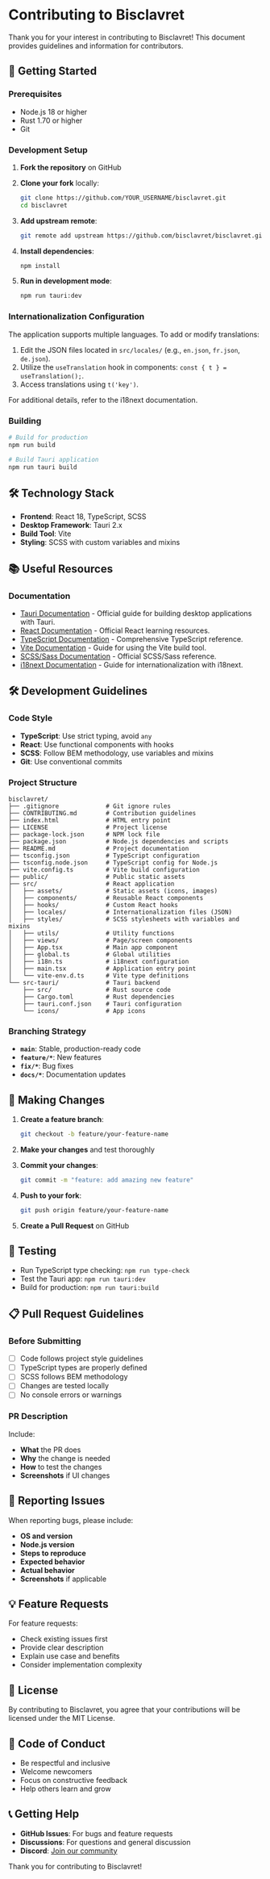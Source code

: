 # Contributing to Bisclavret

Thank you for your interest in contributing to Bisclavret! This document provides guidelines and information for contributors.

## 🚀 Getting Started

### Prerequisites

- Node.js 18 or higher
- Rust 1.70 or higher
- Git

### Development Setup

1. **Fork the repository** on GitHub
2. **Clone your fork** locally:
   ```bash
   git clone https://github.com/YOUR_USERNAME/bisclavret.git
   cd bisclavret
   ```

3. **Add upstream remote**:
   ```bash
   git remote add upstream https://github.com/bisclavret/bisclavret.git
   ```

4. **Install dependencies**:
   ```bash
   npm install
   ```

5. **Run in development mode**:
   ```bash
   npm run tauri:dev
   ```

### Internationalization Configuration

The application supports multiple languages. To add or modify translations:

1. Edit the JSON files located in `src/locales/` (e.g., `en.json`, `fr.json`, `de.json`).
2. Utilize the `useTranslation` hook in components: `const { t } = useTranslation();`.
3. Access translations using `t('key')`.

For additional details, refer to the i18next documentation.

### Building

```bash
# Build for production
npm run build

# Build Tauri application
npm run tauri build
```

## 🛠️ Technology Stack

- **Frontend**: React 18, TypeScript, SCSS
- **Desktop Framework**: Tauri 2.x
- **Build Tool**: Vite
- **Styling**: SCSS with custom variables and mixins

## 📚 Useful Resources

### Documentation
- [Tauri Documentation](https://v2.tauri.app/learn/) - Official guide for building desktop applications with Tauri.
- [React Documentation](https://react.dev/learn) - Official React learning resources.
- [TypeScript Documentation](https://www.typescriptlang.org/docs/) - Comprehensive TypeScript reference.
- [Vite Documentation](https://vitejs.dev/guide/) - Guide for using the Vite build tool.
- [SCSS/Sass Documentation](https://sass-lang.com/documentation/) - Official SCSS/Sass reference.
- [i18next Documentation](https://www.i18next.com/) - Guide for internationalization with i18next.

## 🛠️ Development Guidelines

### Code Style

- **TypeScript**: Use strict typing, avoid `any`
- **React**: Use functional components with hooks
- **SCSS**: Follow BEM methodology, use variables and mixins
- **Git**: Use conventional commits

### Project Structure

```
bisclavret/
├── .gitignore             # Git ignore rules
├── CONTRIBUTING.md        # Contribution guidelines
├── index.html             # HTML entry point
├── LICENSE                # Project license
├── package-lock.json      # NPM lock file
├── package.json           # Node.js dependencies and scripts
├── README.md              # Project documentation
├── tsconfig.json          # TypeScript configuration
├── tsconfig.node.json     # TypeScript config for Node.js
├── vite.config.ts         # Vite build configuration
├── public/                # Public static assets
├── src/                   # React application
│   ├── assets/            # Static assets (icons, images)
│   ├── components/        # Reusable React components
│   ├── hooks/             # Custom React hooks
│   ├── locales/           # Internationalization files (JSON)
│   ├── styles/            # SCSS stylesheets with variables and mixins
│   ├── utils/             # Utility functions
│   ├── views/             # Page/screen components
│   ├── App.tsx            # Main app component
│   ├── global.ts          # Global utilities
│   ├── i18n.ts            # i18next configuration
│   ├── main.tsx           # Application entry point
│   └── vite-env.d.ts      # Vite type definitions
└── src-tauri/             # Tauri backend
    ├── src/               # Rust source code
    ├── Cargo.toml         # Rust dependencies
    ├── tauri.conf.json    # Tauri configuration
    └── icons/             # App icons
```

### Branching Strategy

- **`main`**: Stable, production-ready code
- **`feature/*`**: New features
- **`fix/*`**: Bug fixes
- **`docs/*`**: Documentation updates

## 📝 Making Changes

1. **Create a feature branch**:
   ```bash
   git checkout -b feature/your-feature-name
   ```

2. **Make your changes** and test thoroughly

3. **Commit your changes**:
   ```bash
   git commit -m "feature: add amazing new feature"
   ```

4. **Push to your fork**:
   ```bash
   git push origin feature/your-feature-name
   ```

5. **Create a Pull Request** on GitHub

## 🧪 Testing

- Run TypeScript type checking: `npm run type-check`
- Test the Tauri app: `npm run tauri:dev`
- Build for production: `npm run tauri:build`

## 📋 Pull Request Guidelines

### Before Submitting

- [ ] Code follows project style guidelines
- [ ] TypeScript types are properly defined
- [ ] SCSS follows BEM methodology
- [ ] Changes are tested locally
- [ ] No console errors or warnings

### PR Description

Include:
- **What** the PR does
- **Why** the change is needed
- **How** to test the changes
- **Screenshots** if UI changes

## 🐛 Reporting Issues

When reporting bugs, please include:

- **OS and version**
- **Node.js version**
- **Steps to reproduce**
- **Expected behavior**
- **Actual behavior**
- **Screenshots** if applicable

## 💡 Feature Requests

For feature requests:

- Check existing issues first
- Provide clear description
- Explain use case and benefits
- Consider implementation complexity

## 📄 License

By contributing to Bisclavret, you agree that your contributions will be licensed under the MIT License.

## 🤝 Code of Conduct

- Be respectful and inclusive
- Welcome newcomers
- Focus on constructive feedback
- Help others learn and grow

## 📞 Getting Help

- **GitHub Issues**: For bugs and feature requests
- **Discussions**: For questions and general discussion
- **Discord**: [Join our community](https://discord.gg/JWGzV7q2)

Thank you for contributing to Bisclavret!
